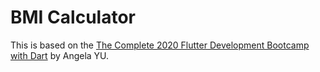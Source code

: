 # BMI Calculator

This is based on the [The Complete 2020 Flutter Development Bootcamp with Dart](https://www.udemy.com/course/flutter-bootcamp-with-dart/) by Angela YU.
